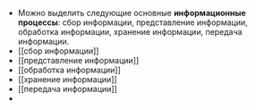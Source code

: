 - Можно выделить следующие основные **информационные процессы**: сбор информации, представление информации, обработка информации, хранение информации, передача информации.
- [[сбор информации]]
- [[представление информации]]
- [[обработка информации]]
- [[хранение информации]]
- [[передача информации]]
-